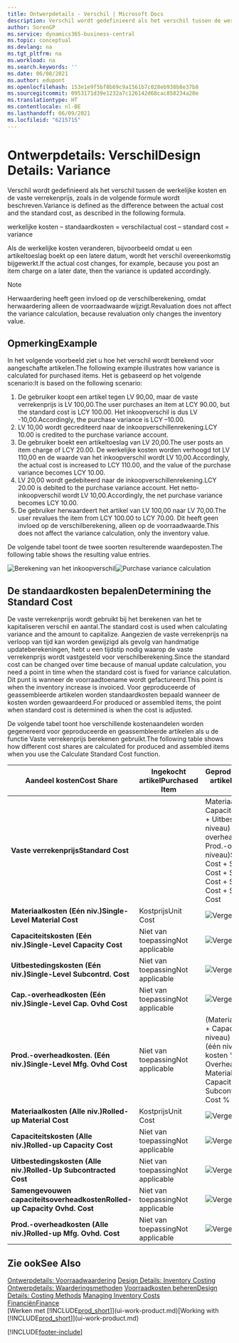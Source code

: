 ```yaml
---
title: Ontwerpdetails - Verschil | Microsoft Docs
description: Verschil wordt gedefinieerd als het verschil tussen de werkelijke kosten en de vaste verrekenprijs, zoals in de volgende formule wordt beschreven.
author: SorenGP
ms.service: dynamics365-business-central
ms.topic: conceptual
ms.devlang: na
ms.tgt_pltfrm: na
ms.workload: na
ms.search.keywords: ''
ms.date: 06/08/2021
ms.author: edupont
ms.openlocfilehash: 153e1e9f5bf8b69c9a1561b7c028eb938b8e37b8
ms.sourcegitcommit: 0953171d39e1232a7c126142d68cac858234a20e
ms.translationtype: HT
ms.contentlocale: nl-BE
ms.lasthandoff: 06/09/2021
ms.locfileid: "6215715"
---
```

# <a name="design-details-variance"></a><span data-ttu-id="56892-103">Ontwerpdetails: Verschil</span><span class="sxs-lookup"><span data-stu-id="56892-103">Design Details: Variance</span></span>
<span data-ttu-id="56892-104">Verschil wordt gedefinieerd als het verschil tussen de werkelijke kosten en de vaste verrekenprijs, zoals in de volgende formule wordt beschreven.</span><span class="sxs-lookup"><span data-stu-id="56892-104">Variance is defined as the difference between the actual cost and the standard cost, as described in the following formula.</span></span>  

 <span data-ttu-id="56892-105">werkelijke kosten – standaardkosten = verschil</span><span class="sxs-lookup"><span data-stu-id="56892-105">actual cost – standard cost = variance</span></span>  

 <span data-ttu-id="56892-106">Als de werkelijke kosten veranderen, bijvoorbeeld omdat u een artikeltoeslag boekt op een latere datum, wordt het verschil overeenkomstig bijgewerkt.</span><span class="sxs-lookup"><span data-stu-id="56892-106">If the actual cost changes, for example, because you post an item charge on a later date, then the variance is updated accordingly.</span></span>  

> [!NOTE]  
>  <span data-ttu-id="56892-107">Herwaardering heeft geen invloed op de verschilberekening, omdat herwaardering alleen de voorraadwaarde wijzigt.</span><span class="sxs-lookup"><span data-stu-id="56892-107">Revaluation does not affect the variance calculation, because revaluation only changes the inventory value.</span></span>  

## <a name="example"></a><span data-ttu-id="56892-108">Opmerking</span><span class="sxs-lookup"><span data-stu-id="56892-108">Example</span></span>  
 <span data-ttu-id="56892-109">In het volgende voorbeeld ziet u hoe het verschil wordt berekend voor aangeschafte artikelen.</span><span class="sxs-lookup"><span data-stu-id="56892-109">The following example illustrates how variance is calculated for purchased items.</span></span> <span data-ttu-id="56892-110">Het is gebaseerd op het volgende scenario:</span><span class="sxs-lookup"><span data-stu-id="56892-110">It is based on the following scenario:</span></span>  

1.  <span data-ttu-id="56892-111">De gebruiker koopt een artikel tegen LV 90,00, maar de vaste verrekenprijs is LV 100,00.</span><span class="sxs-lookup"><span data-stu-id="56892-111">The user purchases an item at LCY 90.00, but the standard cost is LCY 100.00.</span></span> <span data-ttu-id="56892-112">Het inkoopverschil is dus LV -10,00.</span><span class="sxs-lookup"><span data-stu-id="56892-112">Accordingly, the purchase variance is LCY –10.00.</span></span>  
2.  <span data-ttu-id="56892-113">LV 10,00 wordt gecrediteerd naar de inkoopverschillenrekening.</span><span class="sxs-lookup"><span data-stu-id="56892-113">LCY 10.00 is credited to the purchase variance account.</span></span>  
3.  <span data-ttu-id="56892-114">De gebruiker boekt een artikeltoeslag van LV 20,00.</span><span class="sxs-lookup"><span data-stu-id="56892-114">The user posts an item charge of LCY 20.00.</span></span> <span data-ttu-id="56892-115">De werkelijke kosten worden verhoogd tot LV 110,00 en de waarde van het inkoopverschil wordt LV 10,00.</span><span class="sxs-lookup"><span data-stu-id="56892-115">Accordingly, the actual cost is increased to LCY 110.00, and the value of the purchase variance becomes LCY 10.00.</span></span>  
4.  <span data-ttu-id="56892-116">LV 20,00 wordt gedebiteerd naar de inkoopverschillenrekening.</span><span class="sxs-lookup"><span data-stu-id="56892-116">LCY 20.00 is debited to the purchase variance account.</span></span> <span data-ttu-id="56892-117">Het netto-inkoopverschil wordt LV 10,00.</span><span class="sxs-lookup"><span data-stu-id="56892-117">Accordingly, the net purchase variance becomes LCY 10.00.</span></span>  
5.  <span data-ttu-id="56892-118">De gebruiker herwaardeert het artikel van LV 100,00 naar LV 70,00.</span><span class="sxs-lookup"><span data-stu-id="56892-118">The user revalues the item from LCY 100.00 to LCY 70.00.</span></span> <span data-ttu-id="56892-119">Dit heeft geen invloed op de verschilberekening, alleen op de voorraadwaarde.</span><span class="sxs-lookup"><span data-stu-id="56892-119">This does not affect the variance calculation, only the inventory value.</span></span>  

 <span data-ttu-id="56892-120">De volgende tabel toont de twee soorten resulterende waardeposten.</span><span class="sxs-lookup"><span data-stu-id="56892-120">The following table shows the resulting value entries.</span></span>  

 <span data-ttu-id="56892-121">![Berekening van het inkoopverschil](media/design_details_inventory_costing_11_purchase_variance.png "Berekening van het inkoopverschil")</span><span class="sxs-lookup"><span data-stu-id="56892-121">![Purchase variance calculation](media/design_details_inventory_costing_11_purchase_variance.png "Purchase variance calculation")</span></span>  

## <a name="determining-the-standard-cost"></a><span data-ttu-id="56892-122">De standaardkosten bepalen</span><span class="sxs-lookup"><span data-stu-id="56892-122">Determining the Standard Cost</span></span>  
 <span data-ttu-id="56892-123">De vaste verrekenprijs wordt gebruikt bij het berekenen van het te kapitaliseren verschil en aantal.</span><span class="sxs-lookup"><span data-stu-id="56892-123">The standard cost is used when calculating variance and the amount to capitalize.</span></span> <span data-ttu-id="56892-124">Aangezien de vaste verrekenprijs na verloop van tijd kan worden gewijzigd als gevolg van handmatige updateberekeningen, hebt u een tijdstip nodig waarop de vaste verrekenprijs wordt vastgesteld voor verschilberekening.</span><span class="sxs-lookup"><span data-stu-id="56892-124">Since the standard cost can be changed over time because of manual update calculation, you need a point in time when the standard cost is fixed for variance calculation.</span></span> <span data-ttu-id="56892-125">Dit punt is wanneer de voorraadtoename wordt gefactureerd.</span><span class="sxs-lookup"><span data-stu-id="56892-125">This point is when the inventory increase is invoiced.</span></span> <span data-ttu-id="56892-126">Voor geproduceerde of geassembleerde artikelen worden standaardkosten bepaald wanneer de kosten worden gewaardeerd.</span><span class="sxs-lookup"><span data-stu-id="56892-126">For produced or assembled items, the point when standard cost is determined is when the cost is adjusted.</span></span>  

 <span data-ttu-id="56892-127">De volgende tabel toont hoe verschillende kostenaandelen worden gegenereerd voor geproduceerde en geassembleerde artikelen als u de functie Vaste verrekenprijs berekenen gebruikt.</span><span class="sxs-lookup"><span data-stu-id="56892-127">The following table shows how different cost shares are calculated for produced and assembled items when you use the Calculate Standard Cost function.</span></span>  

|<span data-ttu-id="56892-128">Aandeel kosten</span><span class="sxs-lookup"><span data-stu-id="56892-128">Cost Share</span></span>|<span data-ttu-id="56892-129">Ingekocht artikel</span><span class="sxs-lookup"><span data-stu-id="56892-129">Purchased Item</span></span>|<span data-ttu-id="56892-130">Geproduceerd/geassembleerd artikel</span><span class="sxs-lookup"><span data-stu-id="56892-130">Produced/Assembled Item</span></span>|  
|----------------|--------------------|------------------------------|  
|<span data-ttu-id="56892-131">**Vaste verrekenprijs**</span><span class="sxs-lookup"><span data-stu-id="56892-131">**Standard Cost**</span></span>||<span data-ttu-id="56892-132">Materiaalkosten (één niveau) + Capaciteitskosten (één niveau) + Uitbestedingskosten (één niveau) + Cap.-overheadkosten (één niveau) + Prod.-overheadkosten (één niveau)</span><span class="sxs-lookup"><span data-stu-id="56892-132">Single-Level Material Cost + Single-Level Capacity Cost + Single-Level Subcontrd. Cost + Single-Level Cap. Ovhd. Cost + Single-Level Mfg. Ovhd. Cost</span></span>|  
|<span data-ttu-id="56892-133">**Materiaalkosten (Eén niv.)**</span><span class="sxs-lookup"><span data-stu-id="56892-133">**Single-Level Material Cost**</span></span>|<span data-ttu-id="56892-134">Kostprijs</span><span class="sxs-lookup"><span data-stu-id="56892-134">Unit Cost</span></span>|<span data-ttu-id="56892-135">![Vergelijking 1](media/design_details_inventory_costing_11_equation_1.png "Vergelijking 1")</span><span class="sxs-lookup"><span data-stu-id="56892-135">![Equation 1](media/design_details_inventory_costing_11_equation_1.png "Equation 1")</span></span>|  
|<span data-ttu-id="56892-136">**Capaciteitskosten (Eén niv.)**</span><span class="sxs-lookup"><span data-stu-id="56892-136">**Single-Level Capacity Cost**</span></span>|<span data-ttu-id="56892-137">Niet van toepassing</span><span class="sxs-lookup"><span data-stu-id="56892-137">Not applicable</span></span>|<span data-ttu-id="56892-138">![Vergelijking 2](media/design_details_inventory_costing_11_equation_2.png "Vergelijking 2")</span><span class="sxs-lookup"><span data-stu-id="56892-138">![Equation 2](media/design_details_inventory_costing_11_equation_2.png "Equation 2")</span></span>|  
|<span data-ttu-id="56892-139">**Uitbestedingskosten (Eén niv.)**</span><span class="sxs-lookup"><span data-stu-id="56892-139">**Single-Level Subcontrd. Cost**</span></span>|<span data-ttu-id="56892-140">Niet van toepassing</span><span class="sxs-lookup"><span data-stu-id="56892-140">Not applicable</span></span>|<span data-ttu-id="56892-141">![Vergelijking 3](media/design_details_inventory_costing_11_equation_3.png "Vergelijking 3")</span><span class="sxs-lookup"><span data-stu-id="56892-141">![Equation 3](media/design_details_inventory_costing_11_equation_3.png "Equation 3")</span></span>|  
|<span data-ttu-id="56892-142">**Cap.-overheadkosten (Eén niv.)**</span><span class="sxs-lookup"><span data-stu-id="56892-142">**Single-Level Cap. Ovhd Cost**</span></span>|<span data-ttu-id="56892-143">Niet van toepassing</span><span class="sxs-lookup"><span data-stu-id="56892-143">Not applicable</span></span>|<span data-ttu-id="56892-144">![Vergelijking 4](media/design_details_inventory_costing_11_equation_4.png "Vergelijking 4")</span><span class="sxs-lookup"><span data-stu-id="56892-144">![Equation 4](media/design_details_inventory_costing_11_equation_4.png "Equation 4")</span></span>|  
|<span data-ttu-id="56892-145">**Prod.-overheadkosten. (Eén niv.)**</span><span class="sxs-lookup"><span data-stu-id="56892-145">**Single-Level Mfg. Ovhd Cost**</span></span>|<span data-ttu-id="56892-146">Niet van toepassing</span><span class="sxs-lookup"><span data-stu-id="56892-146">Not applicable</span></span>|<span data-ttu-id="56892-147">(Materiaalkosten (één niveau) + Capaciteitskosten (één niveau) + Uitbestedingskosten (één niveau)) \* Indirecte kosten % / 100 + Overheadtarief</span><span class="sxs-lookup"><span data-stu-id="56892-147">(Single-Level Material Cost + Single-Level Capacity Cost + Single-Level Subcontrd. Cost) \* Indirect Cost % / 100 + Overhead Rate</span></span>|  
|<span data-ttu-id="56892-148">**Materiaalkosten (Alle niv.)**</span><span class="sxs-lookup"><span data-stu-id="56892-148">**Rolled-up Material Cost**</span></span>|<span data-ttu-id="56892-149">Kostprijs</span><span class="sxs-lookup"><span data-stu-id="56892-149">Unit Cost</span></span>|<span data-ttu-id="56892-150">![Vergelijking 5](media/design_details_inventory_costing_11_equation_5.png "Vergelijking 5")</span><span class="sxs-lookup"><span data-stu-id="56892-150">![Equation 5](media/design_details_inventory_costing_11_equation_5.png "Equation 5")</span></span>|  
|<span data-ttu-id="56892-151">**Capaciteitskosten (Alle niv.)**</span><span class="sxs-lookup"><span data-stu-id="56892-151">**Rolled-up Capacity Cost**</span></span>|<span data-ttu-id="56892-152">Niet van toepassing</span><span class="sxs-lookup"><span data-stu-id="56892-152">Not applicable</span></span>|<span data-ttu-id="56892-153">![Vergelijking 6](media/design_details_inventory_costing_11_equation_6.png "Vergelijking 6")</span><span class="sxs-lookup"><span data-stu-id="56892-153">![Equation 6](media/design_details_inventory_costing_11_equation_6.png "Equation 6")</span></span>|  
|<span data-ttu-id="56892-154">**Uitbestedingskosten (Alle niv.)**</span><span class="sxs-lookup"><span data-stu-id="56892-154">**Rolled-Up Subcontracted Cost**</span></span>|<span data-ttu-id="56892-155">Niet van toepassing</span><span class="sxs-lookup"><span data-stu-id="56892-155">Not applicable</span></span>|<span data-ttu-id="56892-156">![Vergelijking 7](media/design_details_inventory_costing_11_equation_7.png "Vergelijking 7")</span><span class="sxs-lookup"><span data-stu-id="56892-156">![Equation 7](media/design_details_inventory_costing_11_equation_7.png "Equation 7")</span></span>|  
|<span data-ttu-id="56892-157">**Samengevouwen capaciteitsoverheadkosten**</span><span class="sxs-lookup"><span data-stu-id="56892-157">**Rolled-up Capacity Ovhd. Cost**</span></span>|<span data-ttu-id="56892-158">Niet van toepassing</span><span class="sxs-lookup"><span data-stu-id="56892-158">Not applicable</span></span>|<span data-ttu-id="56892-159">![Vergelijking 8](media/design_details_inventory_costing_11_equation_8.png "Vergelijking 8")</span><span class="sxs-lookup"><span data-stu-id="56892-159">![Equation 8](media/design_details_inventory_costing_11_equation_8.png "Equation 8")</span></span>|  
|<span data-ttu-id="56892-160">**Prod.-overheadkosten (Alle niv.)**</span><span class="sxs-lookup"><span data-stu-id="56892-160">**Rolled-up Mfg. Ovhd. Cost**</span></span>|<span data-ttu-id="56892-161">Niet van toepassing</span><span class="sxs-lookup"><span data-stu-id="56892-161">Not applicable</span></span>|<span data-ttu-id="56892-162">![Vergelijking 9](media/design_details_inventory_costing_11_equation_9.png "Vergelijking 9")</span><span class="sxs-lookup"><span data-stu-id="56892-162">![Equation 9](media/design_details_inventory_costing_11_equation_9.png "Equation 9")</span></span>|  

## <a name="see-also"></a><span data-ttu-id="56892-163">Zie ook</span><span class="sxs-lookup"><span data-stu-id="56892-163">See Also</span></span>  
 <span data-ttu-id="56892-164">[Ontwerpdetails: Voorraadwaardering](design-details-inventory-costing.md) </span><span class="sxs-lookup"><span data-stu-id="56892-164">[Design Details: Inventory Costing](design-details-inventory-costing.md) </span></span>  
 <span data-ttu-id="56892-165">[Ontwerpdetails: Waarderingsmethoden](design-details-costing-methods.md) [Voorraadkosten beheren](finance-manage-inventory-costs.md)</span><span class="sxs-lookup"><span data-stu-id="56892-165">[Design Details: Costing Methods](design-details-costing-methods.md) [Managing Inventory Costs](finance-manage-inventory-costs.md)</span></span>  
 [<span data-ttu-id="56892-166">Financiën</span><span class="sxs-lookup"><span data-stu-id="56892-166">Finance</span></span>](finance.md)  
 <span data-ttu-id="56892-167">[Werken met [!INCLUDE[prod_short](includes/prod_short.md)]](ui-work-product.md)</span><span class="sxs-lookup"><span data-stu-id="56892-167">[Working with [!INCLUDE[prod_short](includes/prod_short.md)]](ui-work-product.md)</span></span>


[!INCLUDE[footer-include](includes/footer-banner.md)]